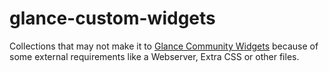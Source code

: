 # glance-custom-widgets
Collections that may not make it to [Glance Community Widgets](https://github.com/glanceapp/community-widgets) because of some external requirements like a Webserver, Extra CSS or other files.
